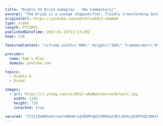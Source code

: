 ```yaml
---
title: "Diablo IV Druid Gameplay . (No Commentary)"
excerpt: "The Druid is a savage shapeshifter, fluidly transforming between the forms of a towering bear or a vicious werewolf to fight alongside the creatures of the wild."
originalUrl: https://youtube.com/watch?v=EA13-uAwWp8
type: video
length: PT21M2S
publishedDateTime: 2021-01-26T11:13:29Z
heat: 128

featuredContent: "<iframe width=\"800\" height=\"500\" frameborder=\"0\" src=\"https://www.youtube.com/embed/EA13-uAwWp8\" allow=\"accelerometer; autoplay; encrypted-media; gyroscope; picture-in-picture\" allowfullscreen></iframe>"

provider:
  name: Ram's Play
  domain: youtube.com

topics:
  - Diablo 4
  - Druid

images:
  - url: https://i.ytimg.com/vi/EA13-uAwWp8/maxresdefault.jpg
    width: 1280
    height: 720
    isCached: true

secured: "ZfZj5Zm8KGwVcrauY+BOoNr1qtBGMYqmSJ3RRduh30J/QVmcg59OThQLtNkCKKcJ2pTuobKfR7hcZx1KSMTDcY6xAiW/IJb/OHDfd5XSEQsWGwks8eaxVBJx2xhpjS+XTdPW1Ljr8/DJXiyT6C8bYftyuxTnYdcmRol9mc9w3QbS4to+6o0Ql/EDYYKE/g4KQsQAk+ctOTKSCAwGq2ouegA7SWVOXZtP9zWCcvsnY01GVSjQvF9BlgDow3cNrsH1YUEqXX8nkiOqbB1tHmdx3SChDxp3py1L9P/HCw5vGmlpf2IFkLYaJ8KksmKuGlfyLJMrvHp3V6Az3NswqG72QIXvdpS5zGpdAHq4lZlPdDXOSJLo4SyTt9wnNVfMXY/Jd0XIaOpBI4IZDnrYvMrUAaLNmZVEnSWNlo/R9TlylhmArlTwE15UXIdS4+Qe+zeg;eyS5C9bsy6rA8h576CxO4A=="
---
```


